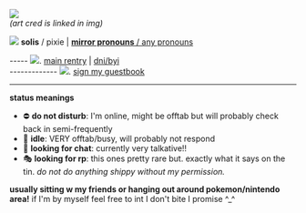 <a href="https://twitter.com/O_tizu/status/1520412681013919744"><img src="https://media.discordapp.net/attachments/1035684052805627977/1051113644122980513/FRmXOjHVEAA_sF6.png"></a><br>
<i>(art cred is linked in img)</i><br>

<img src="https://pixelbank.neocities.org/decome/space%20and%20skies/c06b5a81.gif"> <b>solis</b> / pixie | <a href="https://en.pronouns.page/@mtcoronet"><b>mirror pronouns</b> / any pronouns</a>
<br>

----- <img src="https://pixelbank.neocities.org/decome/bows/f211221.gif">. <a href="https://rentry.co/solistice">main rentry</a> | <a href="https://rentry.co/tinkatons">dni/byi</a>
<br>
------------- <img src="https://pixelbank.neocities.org/decome/space%20and%20skies/ebb74443.gif">. <a href="https://solis.123guestbook.com/">sign my guestbook</a> 
<br>
<hr>
<b>status meanings</b>
<ul>
  <li> ⛔ <b>do not disturb</b>: I'm online, might be offtab but will probably check back in semi-frequently </li>
  <li> 🌙 <b>idle</b>: VERY offtab/busy, will probably not respond</li>
  <li> 💬 <b>looking for chat</b>: currently very talkative!! </li>
  <li> 🎭 <b>looking for rp</b>: this ones pretty rare but. exactly what it says on the tin. <i>do not do anything shippy without my permission.</i></li>
</ul>

<b>usually sitting w my friends or hanging out around pokemon/nintendo area!</b> if I'm by myself feel free to int I don't bite I promise ^\_^
